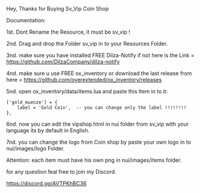 Hey, Thanks for Buying Sv_Vip Coin Shop

Documentation:

1st. Dont Rename the Resource, it must be sv_vip !

2nd. Drag and drop the Folder sv_vip in to your Resources Folder.

3nd. make sure you have installed FREE Dilza-Notify if not here is the Link = https://github.com/DilzaCompany/dilza-notify

4nd. make sure u use FREE ox_inventory or download the last release from here = https://github.com/overextended/ox_inventory/releases

5nd. open ox_inventory/data/items.lua and paste this Item in to it:

	['gold_muenze'] = {
		label = 'Gold Coin',  -- you can change only the label !!!!!!!!
	},



6nd. now you can edit the vipshop.html in nui folder from sv_vip with your language its by default in English.

7nd. you can change the logo from Coin shop by paste your own logo in to nui/images/logo Folder.



Attention: each item must have his own png in nui/images/items folder.





for any question feal free to join my Discord.

https://discord.gg/AVTPKhBC36